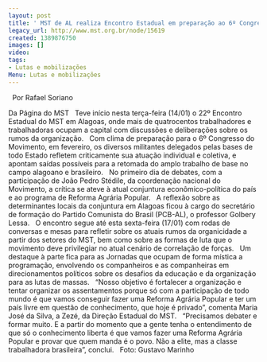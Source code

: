 ```yaml
---
layout: post
title: ' MST de AL realiza Encontro Estadual em preparação ao 6º Congresso'
legacy_url: http://www.mst.org.br/node/15619
created: 1389876750
images: []
video: 
tags:
- Lutas e mobilizações
Menu: Lutas e mobilizações
---
```



 
Por Rafael Soriano

Da Página do MST
 
Teve início nesta terça-feira (14/01) o 22º Encontro Estadual do MST em Alagoas, onde mais de quatrocentos trabalhadores e trabalhadoras ocupam a capital com discussões e deliberações sobre os rumos da organização.
 
Com clima de preparação para o 6º Congresso do Movimento, em fevereiro, os diversos militantes delegados pelas bases de todo Estado refletem criticamente sua atuação individual e coletiva, e apontam saídas possíveis para a retomada do amplo trabalho de base no campo alagoano e brasileiro.
 
No primeiro dia de debates, com a participação de João Pedro Stédile, da coordenação nacional do Movimento, a crítica se ateve à atual conjuntura econômico-política do país e ao programa de Reforma Agrária Popular.
 
A reflexão sobre as determinantes locais da conjuntura em Alagoas ficou à cargo do secretário de formação do Partido Comunista do Brasil (PCB-AL), o professor Golbery Lessa.
 
O encontro segue até esta sexta-feira (17/01) com rodas de conversas e mesas para refletir sobre os atuais rumos da organicidade a partir dos setores do MST, bem como sobre as formas de luta que o movimento deve privilegiar no atual cenário de correlação de forças.
 
Um destaque à parte fica para as Jornadas que ocupam de forma mística a programação, envolvendo os companheiros e as companheiras em direcionamentos políticos sobre os desafios da educação e da organização para as lutas de massas.
 
“Nosso objetivo é fortalecer a organização e tentar organizar os assentamentos porque só com a participação de todo mundo é que vamos conseguir fazer uma Reforma Agrária Popular e ter um país livre em questão de conhecimento, que hoje é privado”, comenta Maria José da Silva, a Zezé, da Direção Estadual do MST.
 
“Precisamos debater e formar muito. E a partir do momento que a gente tenha o entendimento de que só o conhecimento liberta é que vamos fazer uma Reforma Agrária Popular e provar que quem manda é o povo. Não a elite, mas a classe trabalhadora brasileira”, conclui.
 
Foto: Gustavo Marinho
 
